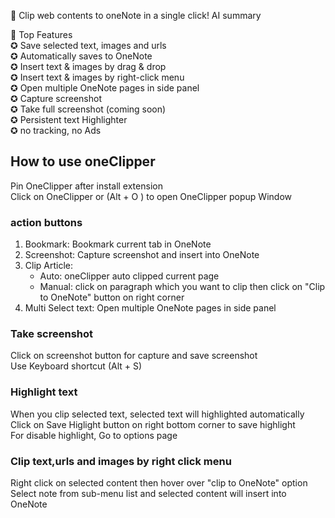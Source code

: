 📢 Clip web contents to oneNote in a single click! AI summary

🔔 Top Features\
✪ Save selected text, images and urls\
✪ Automatically saves to OneNote\
✪ Insert text & images by drag & drop\
✪ Insert text & images by right-click menu\
✪ Open multiple OneNote pages in side panel\
✪ Capture screenshot\
✪ Take full screenshot (coming soon)\
✪ Persistent text Highlighter \
✪ no tracking, no Ads

## How to use oneClipper

Pin OneClipper after install extension\
Click on OneClipper or (Alt + O ) to open OneClipper popup Window

### action buttons

1. Bookmark: Bookmark current tab in OneNote
2. Screenshot: Capture screenshot and insert into OneNote
3. Clip Article:
   - Auto: oneClipper auto clipped current page
   - Manual: click on paragraph which you want to clip then click on "Clip to OneNote" button on right corner
4. Multi Select text: Open multiple OneNote pages in side panel

### Take screenshot

Click on screenshot button for capture and save screenshot\
Use Keyboard shortcut (Alt + S)

### Highlight text

When you clip selected text, selected text will highlighted automatically\
Click on Save Higlight button on right bottom corner to save highlight\
For disable highlight, Go to options page

### Clip text,urls and images by right click menu

Right click on selected content then hover over "clip to OneNote" option\
Select note from sub-menu list and selected content will insert into OneNote
